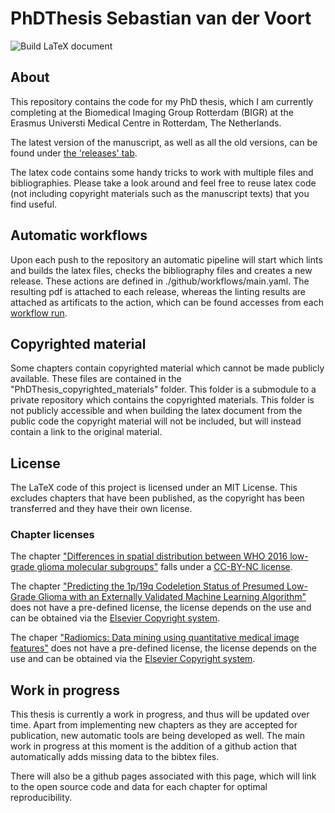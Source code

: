 # PhDThesis Sebastian van der Voort

![Build LaTeX document](https://github.com/Svdvoort/PhDThesis/workflows/Build%20LaTeX%20document/badge.svg)

## About

This repository contains the code for my PhD thesis, which I am currently completing at the Biomedical Imaging Group Rotterdam (BIGR) at the Erasmus Universti Medical Centre in Rotterdam, The Netherlands.

The latest version of the manuscript, as well as all the old versions, can be found under [the 'releases' tab](https://github.com/Svdvoort/PhDThesis/releases).

The latex code contains some handy tricks to work with multiple files and bibliographies. Please take a look around and feel free to reuse latex code (not including copyright materials such as the manuscript texts) that you find useful.

## Automatic workflows

Upon each push to the repository an automatic pipeline will start which lints and builds the latex files, checks the bibliography files and creates a new release. These actions are defined in ./github/workflows/main.yaml.
The resulting pdf is attached to each release, whereas the linting results are attached as artificats to the action, which can be found accesses from each [workflow run](https://github.com/Svdvoort/PhDThesis/actions?query=workflow%3A%22Build+LaTeX+document%22).

## Copyrighted material

Some chapters contain copyrighted material which cannot be made publicly available. These files are contained in the "PhDThesis_copyrighted_materials" folder.
This folder is a submodule to a private repository which contains the copyrighted materials.
This folder is not publicly accessible and when building the latex document from the public code the copyright material will not be included, but will instead contain a link to the original material.

## License

The LaTeX code of this project is licensed under an MIT License.
This excludes chapters that have been published, as the copyright has been transferred and they have their own license.

### Chapter licenses

The chapter ["Differences in spatial distribution between WHO 2016 low-grade glioma molecular subgroups"](https://academic.oup.com/noa/article/1/1/vdz001/5509818) falls under a [CC-BY-NC license](https://creativecommons.org/licenses/by-nc/4.0/).

The chapter ["Predicting the 1p/19q Codeletion Status of Presumed Low-Grade Glioma with an Externally Validated Machine Learning Algorithm"](https://clincancerres.aacrjournals.org/content/25/24/7455.abstract) does not have a pre-defined license, the license depends on the  use and can be obtained via the [Elsevier Copyright system](https://s100.copyright.com/AppDispatchServlet?publisherName=aacr&publication=clincanres&title=Predicting%20the%201p/19q%20Codeletion%20Status%20of%20Presumed%20Low-Grade%20Glioma%20with%20an%20Externally%20Validated%20Machine%20Learning%20Algorithm&publicationDate=2019-12-15&author=Sebastian%20R.%20van%20der%20Voort%2CFatih%20Incekara%2CMaarten%20M.J.%20Wijnenga%2CGeorgios%20Kapas%2CMayke%20Gardeniers%2CJoost%20W.%20Schouten%2CMartijn%20P.A.%20Starmans%2CRishie%20Nandoe%20Tewarie%2CGeert%20J.%20Lycklama%2CPim%20J.%20French%2CHendrikus%20J.%20Dubbink%2CMartin%20J.%20van%20den%20Bent%2CArnaud%20J.P.E.%20Vincent%2CWiro%20J.%20Niessen%2CStefan%20Klein%2CMarion%20Smits&contentID=clincanres%3B25/24/7455&volumeNum=25&issueNum=24&startPage=7455&endPage=7462&numPages=8&copyright=American%20Association%20for%20Cancer%20Research&orderBeanReset=true).

The chaper ["Radiomics: Data mining using quantitative medical image features"](https://www.sciencedirect.com/science/article/pii/B9780128161760000235) does not have a pre-defined license, the license depends on the use and can be obtained via the [Elsevier Copyright system](https://s100.copyright.com/AppDispatchServlet?publisherName=ELS&contentID=B9780128161760000235&orderBeanReset=true).

## Work in progress

This thesis is currently a work in progress, and thus will be updated over time.
Apart from implementing new chapters as they are accepted for publication, new automatic tools are being developed as well.
The main work in progress at this moment is the addition of a github action that automatically adds missing data to the bibtex files.

There will also be a github pages associated with this page, which will link to the open source code and data for each chapter for optimal reproducibility.
